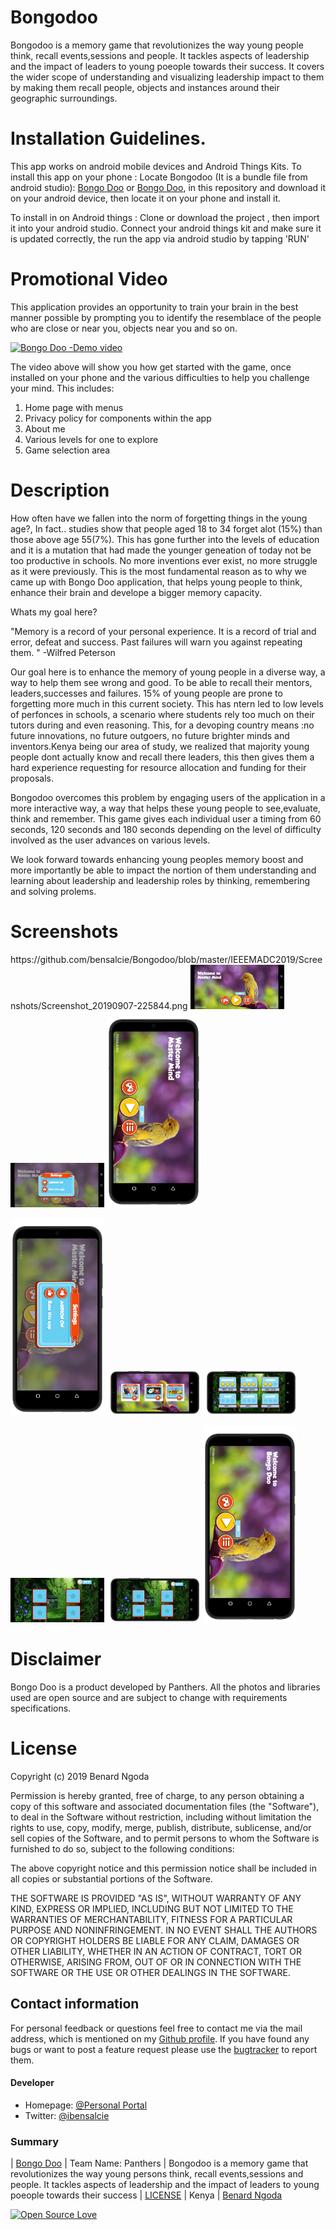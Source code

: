 # Bongodoo
Bongodoo is a memory game that revolutionizes the way young people think, recall events,sessions and people. It tackles aspects of leadership and the impact of leaders  to young poeople towards their success. It covers the wider scope of understanding and visualizing leadership impact to them by making them recall people, objects and instances around their geographic surroundings.





# Installation Guidelines.
This app works on android mobile devices and Android Things Kits.
To install this app on your phone :
Locate Bongodoo (It is a bundle file from android studio):
[Bongo Doo](https://github.com/bensalcie/Bongodoo/blob/master/IEEEMADC2019/app.aab)
or [Bongo Doo](https://drive.google.com/open?id=1BEv35Ey2b0Evsl-wfNJQjFNTDPsO6_rq),
in this repository and download it on your android device, then locate it on your phone and install it.


To install in on Android things :
 Clone or download the project , then import it into your android studio. 
 Connect your android things kit and make sure it is updated correctly, the run the app via android studio by tapping 'RUN'
 
 
 # Promotional Video
 This application provides an opportunity to train your brain in the best manner possible by prompting you to identify the resemblace of the people who are close or near you, objects near you and so on.
 
 
 
  
 

  [![Bongo Doo -Demo video ](https://img.youtube.com/vi/VID/0.jpg)]( https://youtu.be/BXvrEdJ8Gq8)
  
The video above will show you how get started with the game, once installed on your phone and the various difficulties to help you challenge your mind.
 This includes:
  1. Home page with menus
  2. Privacy policy for components within the app
  3. About me
  4. Various levels for one to explore
  5. Game selection area
 
 
 

 
 


# Description
How often have we fallen into the norm of forgetting things in the young age?, In fact.. studies show that people aged 18 to 34 forget alot  (15%) than those above age 55(7%).  This has gone further into the levels of education and it is a mutation that had made the younger geneation of today not be too productive in schools. No more inventions ever exist, no more struggle as it were previously. This is the most fundamental reason as to why we came up with Bongo Doo application, that helps young people to think, enhance their brain and develope a bigger memory capacity.


Whats my goal here? 

"Memory is a record of your personal experience. It is a record of trial and error, defeat and success. Past failures will warn you against repeating them. "
-Wilfred Peterson

Our goal here is to enhance the memory of young people in a diverse way, a way to help them see wrong and good. To be able to recall their mentors, leaders,successes and failures. 15% of young people are prone to forgetting more much in this current society. This has ntern led to low levels of perfonces in schools, a scenario where students rely too much on their tutors during and even reasoning. This, for a devoping country means :no future innovations, no future outgoers, no future brighter minds and inventors.Kenya being our area of study, we realized that majority young people dont actually know and recall there leaders, this then gives them a hard experience requesting for resource allocation and funding for their proposals.

Bongodoo overcomes this problem by engaging users of the application in a more interactive way, a way that helps these young people to see,evaluate, think and remember. This game gives each individual user a timing from 60 seconds, 120 seconds and 180 seconds depending on the level of difficulty involved as the user advances on various levels.

We look forward towards enhancing young peoples memory boost and more importantly be able to impact the nortion of them understanding and learning about leadership and leadership roles by thinking, remembering and solving prolems. 


 
  
  
  # Screenshots
  <p float="left">
 https://github.com/bensalcie/Bongodoo/blob/master/IEEEMADC2019/Screenshots/Screenshot_20190907-225844.png
  <img src="https://github.com/bensalcie/Bongodoo/blob/master/IEEEMADC2019/Screenshots/Screenshot_20190907-225844.png" width="150" />
  <img src="https://github.com/bensalcie/Bongodoo/blob/master/IEEEMADC2019/Screenshots/Screenshot_20190907-225924.png" width="150" /> 
  <img src="https://github.com/bensalcie/Bongodoo/blob/master/IEEEMADC2019/Screenshots/Screenshot_20190907-225905.png" width="150" />
</p>
  
  
 <p float="left">
  <img src="https://github.com/bensalcie/Bongodoo/blob/master/IEEEMADC2019/Screenshots/Screenshot_20190907-225932.png" width="150" />
  <img src="https://github.com/bensalcie/Bongodoo/blob/master/IEEEMADC2019/Screenshots/Screenshot_20190907-225948.png" width="150" /> 
  <img src="https://github.com/bensalcie/Bongodoo/blob/master/IEEEMADC2019/Screenshots/Screenshot_20190907-230005.png" width="150" />
</p>
  
<p float="left">
  <img src="https://github.com/bensalcie/Bongodoo/blob/master/IEEEMADC2019/Screenshots/Screenshot_20190907-230240.png" width="150" />
  <img src="https://github.com/bensalcie/Bongodoo/blob/master/IEEEMADC2019/Screenshots/Screenshot_20190907-230250.png" width="150" /> 
  <img src="https://github.com/bensalcie/Bongodoo/blob/master/IEEEMADC2019/Screenshots/Screenshot_20190922-124056.png" width="150" />
</p>
  
  # Disclaimer
  Bongo Doo is a product developed by Panthers. All the photos and libraries used are open source and are subject to change with requirements specifications.
  
  
  # License

Copyright (c) 2019 Benard Ngoda

Permission is hereby granted, free of charge, to any person obtaining a copy
of this software and associated documentation files (the "Software"), to deal
in the Software without restriction, including without limitation the rights
to use, copy, modify, merge, publish, distribute, sublicense, and/or sell
copies of the Software, and to permit persons to whom the Software is
furnished to do so, subject to the following conditions:

The above copyright notice and this permission notice shall be included in all
copies or substantial portions of the Software.

THE SOFTWARE IS PROVIDED "AS IS", WITHOUT WARRANTY OF ANY KIND, EXPRESS OR
IMPLIED, INCLUDING BUT NOT LIMITED TO THE WARRANTIES OF MERCHANTABILITY,
FITNESS FOR A PARTICULAR PURPOSE AND NONINFRINGEMENT. IN NO EVENT SHALL THE
AUTHORS OR COPYRIGHT HOLDERS BE LIABLE FOR ANY CLAIM, DAMAGES OR OTHER
LIABILITY, WHETHER IN AN ACTION OF CONTRACT, TORT OR OTHERWISE, ARISING FROM,
OUT OF OR IN CONNECTION WITH THE SOFTWARE OR THE USE OR OTHER DEALINGS IN THE
SOFTWARE.



## Contact information
For personal feedback or questions feel free to contact me via the mail address, which is mentioned on my [Github profile](https://github.com/bensalcie). 
If you have found any bugs or want to post a feature request please use the [bugtracker](https://github.com/bensalcie/Bongodoo/issues) to report them.


#### Developer
* Homepage: [@Personal Portal](http://bensalcie.likesyou.org/)
* Twitter: [@ibensalcie](https://twitter.com/ibensalcie )

### Summary
| [Bongo Doo](https://github.com/bensalcie/Bongodoo/blob/master/IEEEMADC2019/app.aab) | Team Name: Panthers | Bongodoo is a memory game that revolutionizes the way young persons think, recall events,sessions and people. It tackles aspects of leadership and the impact of leaders  to young poeople towards their success | [LICENSE](https://github.com/bensalcie/Bongodoo/blob/master/LICENSE) | Kenya | [Benard Ngoda](https://github.com/bensalcie)  


[![Open Source Love](https://badges.frapsoft.com/os/v2/open-source-200x33.png?v=103)](https://github.com/ellerbrock/open-source-badge/)  

